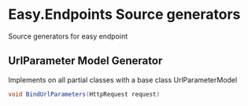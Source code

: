# Easy.Endpoints Source generators
Source generators for easy endpoint
## UrlParameter Model Generator
Implements on all partial classes with a base class UrlParameterModel
```csharp
void BindUrlParameters(HttpRequest request)  
```